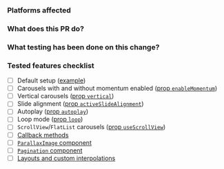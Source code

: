 ### Platforms affected


### What does this PR do?


### What testing has been done on this change?


### Tested features checklist
<!--
IMPORTANT: Please make sure that none of these features have been broken by your changes.
It's easy to overlook something you didn't use yet.
-->
- [ ] Default setup ([example](https://github.com/archriss/react-native-snap-carousel/blob/master/example/src/index.js#L46-L87))
- [ ] Carousels with and without momentum enabled ([prop `enableMomentum`](https://github.com/archriss/react-native-snap-carousel/blob/master/doc/PROPS_METHODS_AND_GETTERS.md#behavior))
- [ ] Vertical carousels ([prop `vertical`](https://github.com/archriss/react-native-snap-carousel/blob/master/doc/PROPS_METHODS_AND_GETTERS.md#behavior))
- [ ] Slide alignment ([prop `activeSlideAlignment`](https://github.com/archriss/react-native-snap-carousel/blob/master/doc/PROPS_METHODS_AND_GETTERS.md#style-and-animation))
- [ ] Autoplay ([prop `autoplay`](https://github.com/archriss/react-native-snap-carousel/blob/master/doc/PROPS_METHODS_AND_GETTERS.md#autoplay))
- [ ] Loop mode ([prop `loop`](https://github.com/archriss/react-native-snap-carousel/blob/master/doc/PROPS_METHODS_AND_GETTERS.md#loop))
- [ ] `ScrollView`/`FlatList` carousels ([prop `useScrollView`](https://github.com/archriss/react-native-snap-carousel/blob/master/doc/PROPS_METHODS_AND_GETTERS.md#behavior))
- [ ] [Callback methods](https://github.com/archriss/react-native-snap-carousel/blob/master/doc/PROPS_METHODS_AND_GETTERS.md#callbacks)
- [ ] [`ParallaxImage` component](https://github.com/archriss/react-native-snap-carousel#parallaximage-component)
- [ ] [`Pagination` component](https://github.com/archriss/react-native-snap-carousel#pagination-component)
- [ ] [Layouts and custom interpolations](https://github.com/archriss/react-native-snap-carousel#layouts-and-custom-interpolations)
